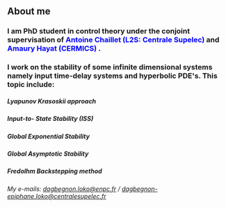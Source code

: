## About me

### I am PhD student in control theory under the conjoint supervisation of <span style="color: blue;">Antoine Chaillet (L2S: Centrale Supelec)</span>  and <span style="color: blue;">Amaury Hayat (CERMICS)</span> . 
### I work on the stability of some infinite dimensional systems namely input time-delay systems and hyperbolic PDE's. This topic include:
##### Lyapunov Krasoskii approach
##### Input-to- State Stability (ISS)
##### Global Exponential Stability
##### Global Asymptotic Stability
##### Fredolhm Backstepping method

###### My e-mails: dagbegnon.loko@enpc.fr / dagbegnon-epiphane.loko@centralesupelec.fr
